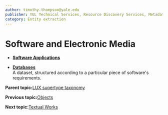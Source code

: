 ```yaml
---
author: timothy.thompson@yale.edu
publisher: YUL Technical Services, Resource Discovery Services, Metadata Services Unit
category: Entity extraction
---
```


# Software and Electronic Media

-   **[Software Applications](../../tasks/supertypes/softwareapplications.md)**  

-   **[Databases](../../tasks/supertypes/databases.md)**  
A dataset, structured according to a particular piece of software's requirements.

**Parent topic:**[LUX supertype taxonomy](../../tasks/supertypes/supertypes.md)

**Previous topic:**[Objects](../../tasks/supertypes/objectformats.md)

**Next topic:**[Textual Works](../../tasks/supertypes/textualformats.md)

